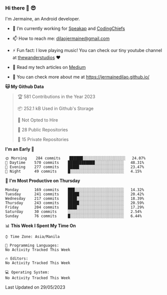 ### Hi there 👋 😎
I'm Jermaine, an Android developer.

- 🔭 I’m currently working for [Speakap](https://www.speakap.com/) and [CodingChiefs](https://codingchiefs.com/en/)

- 📫 How to reach me: dilaojermaine@gmail.com

- ⚡ Fun fact: I love playing music! You can check our tiny youtube channel at [thewanderstudios](https://www.youtube.com/thewanderstudios) ♥️

- 📖 Read my tech articles on [Medium](https://jermainedilao.medium.com/)

- 👀 You can check more about me at https://jermainedilao.github.io/

<!--
**jermainedilao/jermainedilao** is a ✨ _special_ ✨ repository because its `README.md` (this file) appears on your GitHub profile.

Here are some ideas to get you started:

- 🔭 I’m currently working on ...
- 🌱 I’m currently learning ...
- 👯 I’m looking to collaborate on ...
- 🤔 I’m looking for help with ...
- 💬 Ask me about ...
- 📫 How to reach me: ...
- 😄 Pronouns: ...
- ⚡ Fun fact: ...
-->

<!--START_SECTION:waka-->
**🐱 My Github Data** 

> 🏆 581 Contributions in the Year 2023
 > 
> 📦 252.1 kB Used in Github's Storage 
 > 
> 🚫 Not Opted to Hire
 > 
> 📜 28 Public Repositories 
 > 
> 🔑 15 Private Repositories  
 > 
**I'm an Early 🐤** 

```text
🌞 Morning    284 commits    ██████░░░░░░░░░░░░░░░░░░░   24.07% 
🌆 Daytime    570 commits    ████████████░░░░░░░░░░░░░   48.31% 
🌃 Evening    277 commits    █████░░░░░░░░░░░░░░░░░░░░   23.47% 
🌙 Night      49 commits     █░░░░░░░░░░░░░░░░░░░░░░░░   4.15%

```
📅 **I'm Most Productive on Thursday** 

```text
Monday       169 commits    ███░░░░░░░░░░░░░░░░░░░░░░   14.32% 
Tuesday      241 commits    █████░░░░░░░░░░░░░░░░░░░░   20.42% 
Wednesday    217 commits    ████░░░░░░░░░░░░░░░░░░░░░   18.39% 
Thursday     243 commits    █████░░░░░░░░░░░░░░░░░░░░   20.59% 
Friday       204 commits    ████░░░░░░░░░░░░░░░░░░░░░   17.29% 
Saturday     30 commits     ░░░░░░░░░░░░░░░░░░░░░░░░░   2.54% 
Sunday       76 commits     █░░░░░░░░░░░░░░░░░░░░░░░░   6.44%

```


📊 **This Week I Spent My Time On** 

```text
⌚︎ Time Zone: Asia/Manila

💬 Programming Languages: 
No Activity Tracked This Week

🔥 Editors: 
No Activity Tracked This Week

💻 Operating System: 
No Activity Tracked This Week

```


 Last Updated on 29/05/2023
<!--END_SECTION:waka-->
